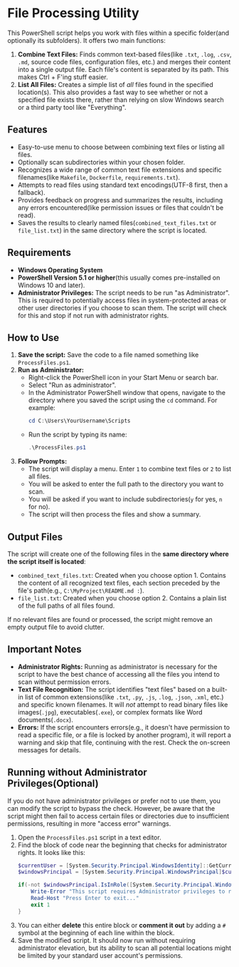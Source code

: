 # File Processing Utility

This PowerShell script helps you work with files within a specific folder(and optionally its subfolders). It offers two main functions:

1.  **Combine Text Files:** Finds common text-based files(like `.txt`, `.log`, `.csv`, `.md`, source code files, configuration files, etc.) and merges their content into a single output file. Each file's content is separated by its path. This makes Ctrl + F'ing stuff easier.
2.  **List All Files:** Creates a simple list of *all* files found in the specified location(s). This also provides a fast way to see whether or not a specified file exists there, rather than relying on slow Windows search or a third party tool like "Everything".

## Features

*   Easy-to-use menu to choose between combining text files or listing all files.
*   Optionally scan subdirectories within your chosen folder.
*   Recognizes a wide range of common text file extensions and specific filenames(like `Makefile`, `Dockerfile`, `requirements.txt`).
*   Attempts to read files using standard text encodings(UTF-8 first, then a fallback).
*   Provides feedback on progress and summarizes the results, including any errors encountered(like permission issues or files that couldn't be read).
*   Saves the results to clearly named files(`combined_text_files.txt` or `file_list.txt`) in the same directory where the script is located.

## Requirements

*   **Windows Operating System**
*   **PowerShell Version 5.1 or higher**(this usually comes pre-installed on Windows 10 and later).
*   **Administrator Privileges:** The script needs to be run "as Administrator". This is required to potentially access files in system-protected areas or other user directories if you choose to scan them. The script will check for this and stop if not run with administrator rights.

## How to Use

1.  **Save the script:** Save the code to a file named something like `ProcessFiles.ps1`.
2.  **Run as Administrator:**
    *   Right-click the PowerShell icon in your Start Menu or search bar.
    *   Select "Run as administrator".
    *   In the Administrator PowerShell window that opens, navigate to the directory where you saved the script using the `cd` command. For example:
        ```powershell
        cd C:\Users\YourUsername\Scripts
        ```
    *   Run the script by typing its name:
        ```powershell
        .\ProcessFiles.ps1
        ```
3.  **Follow Prompts:**
    *   The script will display a menu. Enter `1` to combine text files or `2` to list all files.
    *   You will be asked to enter the full path to the directory you want to scan.
    *   You will be asked if you want to include subdirectories(`y` for yes, `n` for no).
    *   The script will then process the files and show a summary.

## Output Files

The script will create one of the following files in the **same directory where the script itself is located**:

*   `combined_text_files.txt`: Created when you choose option 1. Contains the content of all recognized text files, each section preceded by the file's path(e.g., `C:\MyProject\README.md :`).
*   `file_list.txt`: Created when you choose option 2. Contains a plain list of the full paths of all files found.

If no relevant files are found or processed, the script might remove an empty output file to avoid clutter.

## Important Notes

*   **Administrator Rights:** Running as administrator is necessary for the script to have the best chance of accessing all the files you intend to scan without permission errors.
*   **Text File Recognition:** The script identifies "text files" based on a built-in list of common extensions(like `.txt`, `.py`, `.js`, `.log`, `.json`, `.xml`, etc.) and specific known filenames. It will *not* attempt to read binary files like images(`.jpg`), executables(`.exe`), or complex formats like Word documents(`.docx`).
*   **Errors:** If the script encounters errors(e.g., it doesn't have permission to read a specific file, or a file is locked by another program), it will report a warning and skip that file, continuing with the rest. Check the on-screen messages for details.

## Running without Administrator Privileges(Optional)

If you do not have administrator privileges or prefer not to use them, you can modify the script to bypass the check. However, be aware that the script might then fail to access certain files or directories due to insufficient permissions, resulting in more "access error" warnings.

1.  Open the `ProcessFiles.ps1` script in a text editor.
2.  Find the block of code near the beginning that checks for administrator rights. It looks like this:
    ```powershell
    $currentUser = [System.Security.Principal.WindowsIdentity]::GetCurrent()
    $windowsPrincipal = [System.Security.Principal.WindowsPrincipal]$currentUser

    if(-not $windowsPrincipal.IsInRole([System.Security.Principal.WindowsBuiltInRole]::Administrator)) {
        Write-Error "This script requires Administrator privileges to run. Please right-click on the PowerShell executable and select 'Run as administrator' before running this script."
        Read-Host "Press Enter to exit..."
        exit 1
    }
    ```
3.  You can either **delete** this entire block or **comment it out** by adding a `#` symbol at the beginning of each line within the block.
4.  Save the modified script. It should now run without requiring administrator elevation, but its ability to scan all potential locations might be limited by your standard user account's permissions.